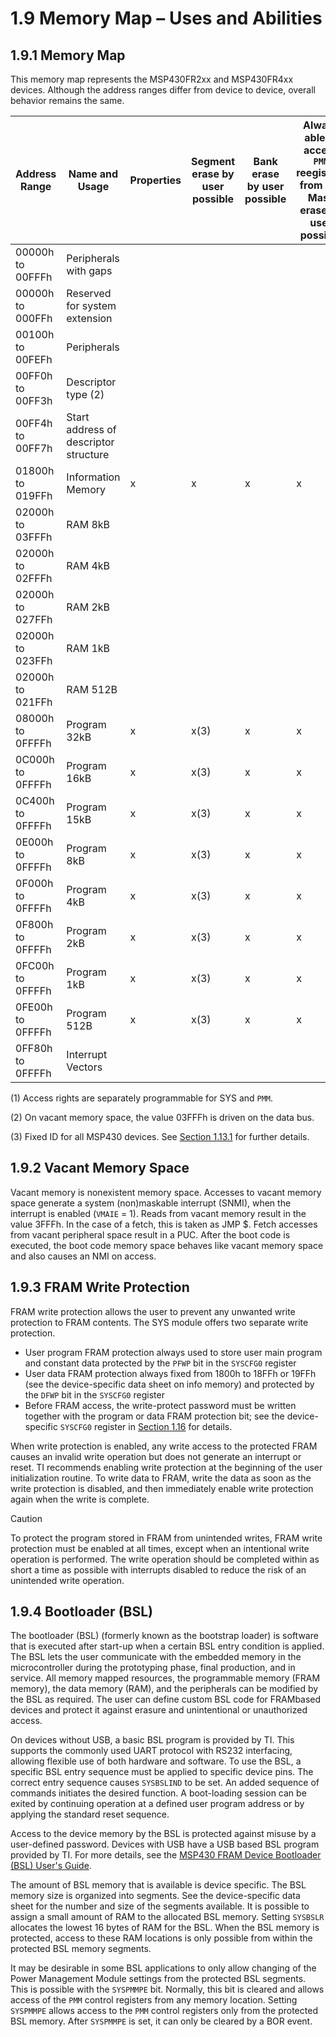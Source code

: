 # 1.9 Memory Map – Uses and Abilities

## 1.9.1 Memory Map

This memory map represents the MSP430FR2xx and MSP430FR4xx devices. Although the address ranges differ from device to
device, overall behavior remains the same.

| Address Range    | Name and Usage                        | Properties | Segment erase by user possible | Bank erase by user possible | Always able to access `PMM` reegisters from (1), Mass erase by user possible | Protectable for read and write accesses | Generates PUC on fetch access | Can generate NMI on read, write, or fetch |
| ---------------- | ------------------------------------- | ---------- | ------------------------------ | --------------------------- | ---------------------------------------------------------------------------- | --------------------------------------- | ----------------------------- | ----------------------------------------- |
| 00000h to 00FFFh | Peripherals with gaps                 |            |                                |                             |                                                                              |                                         |                               |                                           |
| 00000h to 000FFh | Reserved for system extension         |            |                                |                             |                                                                              |                                         |                               |                                           |
| 00100h to 00FEFh | Peripherals                           |            |                                |                             |                                                                              |                                         | x                             |                                           |
| 00FF0h to 00FF3h | Descriptor type (2)                   |            |                                |                             |                                                                              |                                         | x                             |                                           |
| 00FF4h to 00FF7h | Start address of descriptor structure |            |                                |                             |                                                                              |                                         | x                             |                                           |
| 01800h to 019FFh | Information Memory                    | x          | x                              | x                           | x                                                                            | x                                       |                               |                                           |
| 02000h to 03FFFh | RAM 8kB                               |            |                                |                             |                                                                              |                                         |                               |                                           |
| 02000h to 02FFFh | RAM 4kB                               |            |                                |                             |                                                                              |                                         |                               |                                           |
| 02000h to 027FFh | RAM 2kB                               |            |                                |                             |                                                                              |                                         |                               |                                           |
| 02000h to 023FFh | RAM 1kB                               |            |                                |                             |                                                                              |                                         |                               |                                           |
| 02000h to 021FFh | RAM 512B                              |            |                                |                             |                                                                              |                                         |                               |                                           |
| 08000h to 0FFFFh | Program 32kB                          | x          | x(3)                           | x                           | x                                                                            | x                                       |                               |                                           |
| 0C000h to 0FFFFh | Program 16kB                          | x          | x(3)                           | x                           | x                                                                            | x                                       |                               |                                           |
| 0C400h to 0FFFFh | Program 15kB                          | x          | x(3)                           | x                           | x                                                                            | x                                       |                               |                                           |
| 0E000h to 0FFFFh | Program 8kB                           | x          | x(3)                           | x                           | x                                                                            | x                                       |                               |                                           |
| 0F000h to 0FFFFh | Program 4kB                           | x          | x(3)                           | x                           | x                                                                            | x                                       |                               |                                           |
| 0F800h to 0FFFFh | Program 2kB                           | x          | x(3)                           | x                           | x                                                                            | x                                       |                               |                                           |
| 0FC00h to 0FFFFh | Program 1kB                           | x          | x(3)                           | x                           | x                                                                            | x                                       |                               |                                           |
| 0FE00h to 0FFFFh | Program 512B                          | x          | x(3)                           | x                           | x                                                                            | x                                       |                               |                                           |
| 0FF80h to 0FFFFh | Interrupt Vectors                     |            |                                |                             |                                                                              |                                         |                               |                                           |

(1) Access rights are separately programmable for SYS and `PMM`.

(2) On vacant memory space, the value 03FFFh is driven on the data bus.

(3) Fixed ID for all MSP430 devices. See
[Section 1.13.1](/fr4xx_fr2xx_family_user_guide/03_chapter_1/1.13_device_description_table.md#1131-identifying-device-type)
for further details.

## 1.9.2 Vacant Memory Space

Vacant memory is nonexistent memory space. Accesses to vacant memory space generate a system (non)maskable interrupt
(SNMI), when the interrupt is enabled (`VMAIE` = 1). Reads from vacant memory result in the value 3FFFh. In the case of
a fetch, this is taken as JMP \$. Fetch accesses from vacant peripheral space result in a PUC. After the boot code is
executed, the boot code memory space behaves like vacant memory space and also causes an NMI on access.

## 1.9.3 FRAM Write Protection

FRAM write protection allows the user to prevent any unwanted write protection to FRAM contents. The SYS module offers
two separate write protection.

- User program FRAM protection always used to store user main program and constant data protected by the `PFWP` bit in
  the `SYSCFG0` register
- User data FRAM protection always fixed from 1800h to 18FFh or 19FFh (see the device-specific data sheet on info
  memory) and protected by the `DFWP` bit in the `SYSCFG0` register
- Before FRAM access, the write-protect password must be written together with the program or data FRAM protection bit;
  see the device-specific `SYSCFG0` register in
  [Section 1.16](/fr4xx_fr2xx_family_user_guide/03_chapter_1/1.16_system_configuration_registers.md) for details.

When write protection is enabled, any write access to the protected FRAM causes an invalid write operation but does not
generate an interrupt or reset. TI recommends enabling write protection at the beginning of the user initialization
routine. To write data to FRAM, write the data as soon as the write protection is disabled, and then immediately enable
write protection again when the write is complete.

> [!CAUTION]
> To protect the program stored in FRAM from unintended writes, FRAM write protection must be enabled at all times,
> except when an intentional write operation is performed. The write operation should be completed within as short a
> time as possible with interrupts disabled to reduce the risk of an unintended write operation.

## 1.9.4 Bootloader (BSL)

The bootloader (BSL) (formerly known as the bootstrap loader) is software that is executed after start-up when a
certain BSL entry condition is applied. The BSL lets the user communicate with the embedded memory in the
microcontroller during the prototyping phase, final production, and in service. All memory mapped resources, the
programmable memory (FRAM memory), the data memory (RAM), and the peripherals can be modified by the BSL as required.
The user can define custom BSL code for FRAMbased devices and protect it against erasure and unintentional or
unauthorized access.

On devices without USB, a basic BSL program is provided by TI. This supports the commonly used UART protocol with RS232
interfacing, allowing flexible use of both hardware and software. To use the BSL, a specific BSL entry sequence must be
applied to specific device pins. The correct entry sequence causes `SYSBSLIND` to be set. An added sequence of commands
initiates the desired function. A boot-loading session can be exited by continuing operation at a defined user program
address or by applying the standard reset sequence.

Access to the device memory by the BSL is protected against misuse by a user-defined password. Devices with USB have a
USB based BSL program provided by TI. For more details, see the
[MSP430 FRAM Device Bootloader (BSL) User's Guide](http://www.ti.com/lit/pdf/SLAU550).

The amount of BSL memory that is available is device specific. The BSL memory size is organized into segments. See the
device-specific data sheet for the number and size of the segments available. It is possible to assign a small amount
of RAM to the allocated BSL memory. Setting `SYSBSLR` allocates the lowest 16 bytes of RAM for the BSL. When the BSL
memory is protected, access to these RAM locations is only possible from within the protected BSL memory segments.

It may be desirable in some BSL applications to only allow changing of the Power Management Module settings from the
protected BSL segments. This is possible with the `SYSPMMPE` bit. Normally, this bit is cleared and allows access of
the `PMM` control registers from any memory location. Setting `SYSPMMPE` allows access to the `PMM` control registers
only from the protected BSL memory. After `SYSPMMPE` is set, it can only be cleared by a BOR event.
